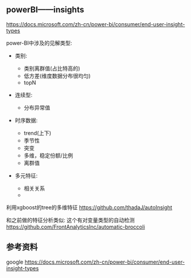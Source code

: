 

## powerBI——insights
https://docs.microsoft.com/zh-cn/power-bi/consumer/end-user-insight-types

power-BI中涉及的见解类型:

- 类别:
    - 类别离群值(占比特高的)
    - 低方差(维度数据分布很均匀)
    - topN

- 连续型:
    - 分布异常值

- 时序数据:
    - trend(上下)
    - 季节性
    - 突变
    - 多维，稳定份额/比例
    - 离群值


- 多元特征:
    - 相关关系
    - 




利用xgboost的tree的多维特征
https://github.com/thadaJ/autoInsight

和之前做的特征分析类似: 这个有对变量类型的自动检测
https://github.com/FrontAnalyticsInc/automatic-broccoli





## 参考资料

google  https://docs.microsoft.com/zh-cn/power-bi/consumer/end-user-insight-types

